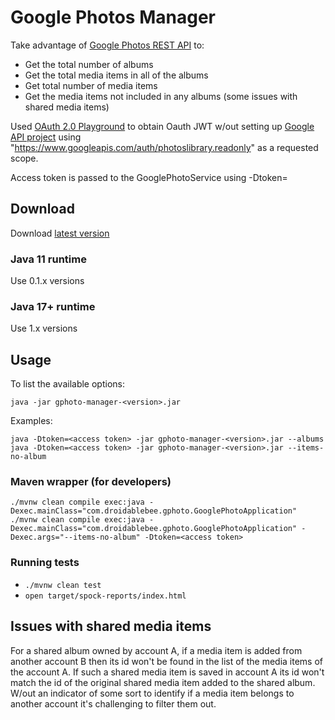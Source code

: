 # Google Photos Manager
Take advantage of [Google Photos REST API](https://developers.google.com/photos/library/reference/rest) to:
 * Get the total number of albums
 * Get the total media items in all of the albums
 * Get total number of media items
 * Get the media items not included in any albums (some issues with shared media items)

Used [OAuth 2.0 Playground](https://developers.google.com/oauthplayground)
to obtain Oauth JWT w/out setting up [Google API project](https://console.developers.google.com/apis/dashboard)
using "https://www.googleapis.com/auth/photoslibrary.readonly" as a requested scope.

Access token is passed to the GooglePhotoService using -Dtoken=<access token>

## Download
Download [latest version](https://github.com/pavelfomin/gphoto-manager/releases)

### Java 11 runtime
Use 0.1.x versions

### Java 17+ runtime
Use 1.x versions

## Usage
To list the available options:
```
java -jar gphoto-manager-<version>.jar
```
Examples:
```
java -Dtoken=<access token> -jar gphoto-manager-<version>.jar --albums
java -Dtoken=<access token> -jar gphoto-manager-<version>.jar --items-no-album
```

### Maven wrapper (for developers)
```
./mvnw clean compile exec:java -Dexec.mainClass="com.droidablebee.gphoto.GooglePhotoApplication"
./mvnw clean compile exec:java -Dexec.mainClass="com.droidablebee.gphoto.GooglePhotoApplication" -Dexec.args="--items-no-album" -Dtoken=<access token>
```

### Running tests
 - `./mvnw clean test`
 - `open target/spock-reports/index.html`

## Issues with shared media items
For a shared album owned by account A, if a media item is added from another account B then its id won't be found in the list of the media items of the account A.
If such a shared media item is saved in account A its id won't match the id of the original shared media item added to the shared album.
W/out an indicator of some sort to identify if a media item belongs to another account it's challenging to filter them out.

